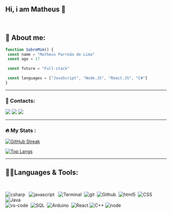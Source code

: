 

## Hi, i am Matheus 🤙
<br>

## 📎 About me:

```JavaScript
function SobreMim() {
 const name = "Matheus Parreão de Lima"
 const age = 17
 
 const future = "Full-stack"
 
 const languages = ["JavaScript", "Node.JS", "React.JS", "C#"] 
}
```

---

### 📍 Contacts:

<div>
<a href="https://instagram.com/__lima.matheus" target="_blank"><img src="https://img.shields.io/badge/-Instagram-%23E4405F?style=for-the-badge&logo=instagram&logoColor=white" target="_blank"></a>
<a href = "mailto: ml214964@gmail.com"><img src="https://img.shields.io/badge/Gmail-D14836?style=for-the-badge&logo=gmail&logoColor=white" target="_blank"></a>
<a href="https://www.linkedin.com/in/matheus-parreão-de-lima-628486234" target="_blank"><img src="https://img.shields.io/badge/-LinkedIn-%230077B5?style=for-the-badge&logo=linkedin&logoColor=white" target="_blank"></a>   
</div>

 
 ---

### :fire: My Stats :
[![GitHub Streak](https://github-readme-streak-stats.herokuapp.com/?user=matheuslima22&theme=dark)](https://git.io/streak-stats)

[![Top Langs](https://github-readme-stats.vercel.app/api/top-langs/?username=matheuslima22&layout=compact&theme=dark)](https://github.com/anuraghazra/github-readme-stats)

---

## 🐱‍👤Languages & Tools:


<br>



<p>
  <img alt="csharp" src="https://img.shields.io/badge/-Csharp-9932CC?square&style=for-the-badge&logo=csharp&logoColor=ffffff"> &nbsp
  <img alt="javascript" src="https://img.shields.io/badge/-JavaScript-eed718?square&logo=javascript&logoColor=ffffff&style=for-the-badge&logoWidth=15"> &nbsp
  <img alt="Terminal" src="https://img.shields.io/badge/-Terminal-000000?square&logo=windowsTerminal&logoColor=ffffff&style=for-the-badge&logoWidth=15">&nbsp
  <img alt="git" src="https://img.shields.io/badge/-Git-F05032?square&logo=git&logoColor=white&style=for-the-badge&logoWidth=15" />&nbsp
  <img alt="Github" src="http://img.shields.io/badge/-Github-000000?square&logo=github&logoColor=FFFFFF&style=for-the-badge&logoWidth=15">&nbsp
  <img alt="html5" src="https://img.shields.io/badge/-HTML5-E34F26?square&logo=html5&logoColor=white&style=for-the-badge&logoWidth=15" />&nbsp
  <img alt="CSS"src = "https://img.shields.io/badge/-CSS3-1572B6?square&logo=css3&logoColor=white&style=for-the-badge&logoWidth=15">&nbsp
  <img alt="Java" src="http://img.shields.io/badge/-Java-FF0000?square&logo=java&logoColor=white&style=for-the-badge&logoWidth=15">
 <br>
  <img alt="vs-code" src="http://img.shields.io/badge/-VS%20Code-007ACC?square&logo=visual%20studio%20code&logoColor=white&style=for-the-badge&logoWidth=15">&nbsp
  <img alt="SQL"src="https://img.shields.io/badge/Microsoft_SQL_Server-CC2927?square&logo=microsoft-sql-server&logoColor=white&style=for-the-badge&logoWidth=15">&nbsp
  <img alt="Arduino" src="https://img.shields.io/badge/-Arduino-00979D?square&logo=Arduino&logoColor=white&style=for-the-badge&logoWidth=15">&nbsp
  <img alt="React" src="https://img.shields.io/badge/-React-45b8d8?square&logo=react&logoColor=black&style=for-the-badge&logoWidth=15">
 <img alt="C++" src="https://img.shields.io/badge/-C++-7B68EE?square&logo=cplusplus&logoColor=white&style=for-the-badge&logoWidth=15">
  <img alt="node" src="https://img.shields.io/badge/-NodeJS-339933?square&logo=node.js&logoColor=white&style=for-the-badge&logoWidth=15">
</p>

  ##
